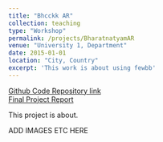 ```yaml
---
title: "Bhcckk AR"
collection: teaching
type: "Workshop"
permalink: /projects/BharatnatyamAR
venue: "University 1, Department"
date: 2015-01-01
location: "City, Country"
excerpt: 'This work is about using fewbb'
---
```


[Github Code Repository link](https://github.com/SiddharthSaravanan/BharatanatyamAR)
<br />
[Final Project Report](https://www.researchgate.net/publication/351559537_Composition_and_Rendering_of_Bharatanatyam_Performance_in_Augmented_Reality)

This project is about.

ADD IMAGES ETC HERE
